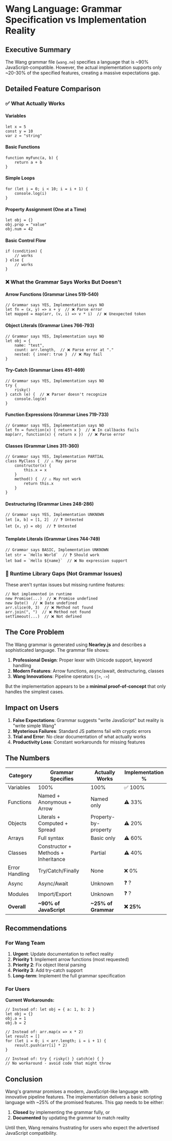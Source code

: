 # Wang Language: Grammar Specification vs Implementation Reality

## Executive Summary
The Wang grammar file (`wang.ne`) specifies a language that is ~90% JavaScript-compatible. However, the actual implementation supports only ~20-30% of the specified features, creating a massive expectations gap.

## Detailed Feature Comparison

### ✅ What Actually Works

#### Variables
```wang
let x = 5
const y = 10
var z = "string"
```

#### Basic Functions
```wang
function myFunc(a, b) {
    return a + b
}
```

#### Simple Loops
```wang
for (let i = 0; i < 10; i = i + 1) {
    console.log(i)
}
```

#### Property Assignment (One at a Time)
```wang
let obj = {}
obj.prop = "value"
obj.num = 42
```

#### Basic Control Flow
```wang
if (condition) {
    // works
} else {
    // works
}
```

### ❌ What the Grammar Says Works But Doesn't

#### Arrow Functions (Grammar Lines 519-540)
```wang
// Grammar says YES, Implementation says NO
let fn = (x, y) => x + y  // ❌ Parse error
let mapped = map(arr, (v, i) => v * i)  // ❌ Unexpected token
```

#### Object Literals (Grammar Lines 766-793)
```wang
// Grammar says YES, Implementation says NO
let obj = {
    name: "test",
    count: arr.length,  // ❌ Parse error at "."
    nested: { inner: true }  // ❌ May fail
}
```

#### Try-Catch (Grammar Lines 451-469)
```wang
// Grammar says YES, Implementation says NO
try {
    risky()
} catch (e) {  // ❌ Parser doesn't recognize
    console.log(e)
}
```

#### Function Expressions (Grammar Lines 719-733)
```wang
// Grammar says YES, Implementation says NO
let fn = function(x) { return x }  // ❌ In callbacks fails
map(arr, function(x) { return x })  // ❌ Parse error
```

#### Classes (Grammar Lines 311-360)
```wang
// Grammar says YES, Implementation PARTIAL
class MyClass {  // ⚠️ May parse
    constructor(x) {
        this.x = x
    }
    method() {  // ⚠️ May not work
        return this.x
    }
}
```

#### Destructuring (Grammar Lines 248-286)
```wang
// Grammar says YES, Implementation UNKNOWN
let [a, b] = [1, 2]  // ❓ Untested
let {x, y} = obj  // ❓ Untested
```

#### Template Literals (Grammar Lines 744-749)
```wang
// Grammar says BASIC, Implementation UNKNOWN
let str = `Hello World`  // ❓ Should work
let bad = `Hello ${name}`  // ❌ No expression support
```

### 🚫 Runtime Library Gaps (Not Grammar Issues)

These aren't syntax issues but missing runtime features:

```wang
// Not implemented in runtime
new Promise(...)  // ❌ Promise undefined
new Date()  // ❌ Date undefined
arr.slice(0, 3)  // ❌ Method not found
arr.join(", ")  // ❌ Method not found
setTimeout(...)  // ❌ Not defined
```

## The Core Problem

The Wang grammar is generated using **Nearley.js** and describes a sophisticated language. The grammar file shows:

1. **Professional Design**: Proper lexer with Unicode support, keyword handling
2. **Modern Features**: Arrow functions, async/await, destructuring, classes
3. **Wang Innovations**: Pipeline operators (`|>`, `->`)

But the implementation appears to be a **minimal proof-of-concept** that only handles the simplest cases.

## Impact on Users

1. **False Expectations**: Grammar suggests "write JavaScript" but reality is "write simple Wang"
2. **Mysterious Failures**: Standard JS patterns fail with cryptic errors
3. **Trial and Error**: No clear documentation of what actually works
4. **Productivity Loss**: Constant workarounds for missing features

## The Numbers

| Category | Grammar Specifies | Actually Works | Implementation % |
|----------|------------------|----------------|------------------|
| Variables | 100% | 100% | ✅ 100% |
| Functions | Named + Anonymous + Arrow | Named only | ⚠️ 33% |
| Objects | Literals + Computed + Spread | Property-by-property | ⚠️ 20% |
| Arrays | Full syntax | Basic only | ⚠️ 60% |
| Classes | Constructor + Methods + Inheritance | Partial | ⚠️ 40% |
| Error Handling | Try/Catch/Finally | None | ❌ 0% |
| Async | Async/Await | Unknown | ❓ ? |
| Modules | Import/Export | Unknown | ❓ ? |
| **Overall** | **~90% of JavaScript** | **~25% of Grammar** | **❌ 25%** |

## Recommendations

### For Wang Team
1. **Urgent**: Update documentation to reflect reality
2. **Priority 1**: Implement arrow functions (most requested)
3. **Priority 2**: Fix object literal parsing
4. **Priority 3**: Add try-catch support
5. **Long-term**: Implement the full grammar specification

### For Users
**Current Workarounds:**
```wang
// Instead of: let obj = { a: 1, b: 2 }
let obj = {}
obj.a = 1
obj.b = 2

// Instead of: arr.map(x => x * 2)
let result = []
for (let i = 0; i < arr.length; i = i + 1) {
    result.push(arr[i] * 2)
}

// Instead of: try { risky() } catch(e) { }
// No workaround - avoid code that might throw
```

## Conclusion

Wang's grammar promises a modern, JavaScript-like language with innovative pipeline features. The implementation delivers a basic scripting language with ~25% of the promised features. This gap needs to be either:
1. **Closed** by implementing the grammar fully, or
2. **Documented** by updating the grammar to match reality

Until then, Wang remains frustrating for users who expect the advertised JavaScript compatibility.
